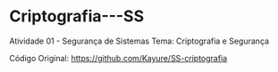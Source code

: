 ﻿# Criptografia---SS

Atividade 01 - Segurança de Sistemas
Tema: Criptografia e Segurança

Código Original: https://github.com/Kayure/SS-criptografia
